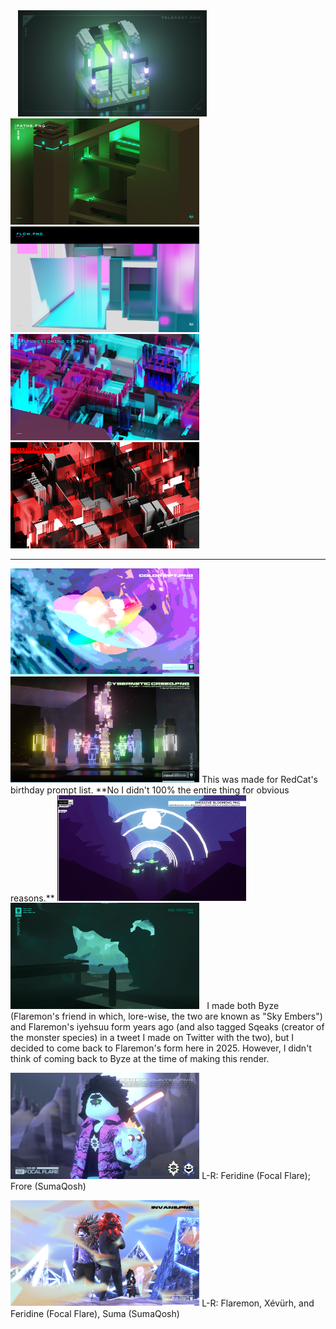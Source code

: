 <img src="Ooric with WM.png" alt="" width="60%"> 
<img src="Limited with WM.png" alt="" width="60%"> 
<img src="Weird Pool with WM.png" alt="" width="60%"> 
<img src="Teleport with WM.png" alt="" width="60%"> 
<img src="Paths with WM.png" alt="" width="60%"> 
<img src="Flow with WM.png" alt="" width="60%"> 
<img src="Malfunctioning Chip with WM.png" alt="" width="60%"> 
<img src="Mainframe with WM.png" alt="" width="60%"> 
<img src="Images/Images for 'art'/3DR/Matrix with WM.png" alt="" width="60%"> 

---

<img src="Color Rift with WM.png" alt="" width="60%"> 
<img src="Cybernetic Creed with WM.png" alt="" width="60%"> This was made for RedCat's birthday prompt list. **No I didn't 100% the entire thing for obvious reasons.**

<img src="Emissive Blooming with WM.png" alt="" width="60%"> 
<img src="Neo Port with WM.png" alt="" width="60%"> 
<img src="Images/Images for 'art'/3DR/1/23 Full Collage.png" alt="" width="60%"> 
<img src="Images/Images for 'art'/3DR/1/Atmo Full Collage.png" alt="" width="60%"> I made both Byze (Flaremon's friend in which, lore-wise, the two are known as "Sky Embers") and Flaremon's iyehsuu form years ago (and also tagged Sqeaks (creator of the monster species) in a tweet I made on Twitter with the two), but I decided to come back to Flaremon's form here in 2025. However, I didn't think of coming back to Byze at the time of making this render.

<img src="Images/Images for 'art'/3DR/1/Cryo Encounter with WM.png" alt="" width="60%"> L-R: Feridine (Focal Flare); Frore (SumaQosh)

<img src="Images/Images for 'art'/3DR/1/Invane with WM.png" alt="" width="60%"> L-R: Flaremon, Xévürh, and Feridine (Focal Flare), Suma (SumaQosh)
